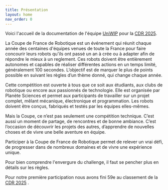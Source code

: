 ```yaml
---
title: Présentation
layout: home
nav_order: 0
---
```


Voici l'accueil de la documentation de l'équipe [UniWIP] pour la [CDR 2025].

La Coupe de France de Robotique est un événement qui réunit chaque année des centaines d'équipes venues de toute la France pour faire concourir leurs robots qu'ils ont passé un an à crée ou à adapter afin de répondre le mieux à un reglement. Ces robots doivent être entièrement autonomes et capables de réaliser différentes actions en un temps limité, généralement 100 secondes. L’objectif est de marquer le plus de points possible en suivant les règles d’un thème donné, qui change chaque année.

Cette compétition est ouverte à tous que ce soit aux étudiants, aux clubs de robotique ou encore aux passionnés de technologie. Elle est organisée par Planète Sciences et permet aux participants de travailler sur un projet complet, mêlant mécanique, électronique et programmation. Les robots doivent être conçus, fabriqués et testés par les équipes elles-mêmes.

Mais la Coupe, ce n’est pas seulement une compétition technique. C’est aussi un moment de partage, de rencontres et de bonne ambiance. C’est l’occasion de découvrir les projets des autres, d’apprendre de nouvelles choses et de vivre une belle aventure en équipe.

Participer à la Coupe de France de Robotique permet de relever un vrai défi, de progresser dans de nombreux domaines et de vivre une expérience unique.

Pour bien comprendre l'envergure du challenge, il faut se pencher plus en détails sur les règles. 

Pour notre première participation nous avons fini 59e au classement de la [CDR 2025] .

[UniWIP]: https://github.com/orgs/Unimakers/teams/uniwip
[CDR 2025]: https://www.coupederobotique.fr/edition-2025/
[Just The Docs]: https://just-the-docs.com/
[Jekyll]: https://jekyllrb.com

